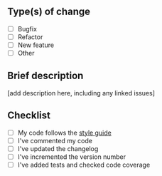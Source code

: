 ## Type(s) of change
- [ ] Bugfix
- [ ] Refactor
- [ ] New feature
- [ ] Other

## Brief description
[add description here, including any linked issues]

## Checklist
- [ ] My code follows the [style guide](https://github.com/amath-idm/styleguide)
- [ ] I've commented my code
- [ ] I've updated the changelog
- [ ] I've incremented the version number
- [ ] I've added tests and checked code coverage